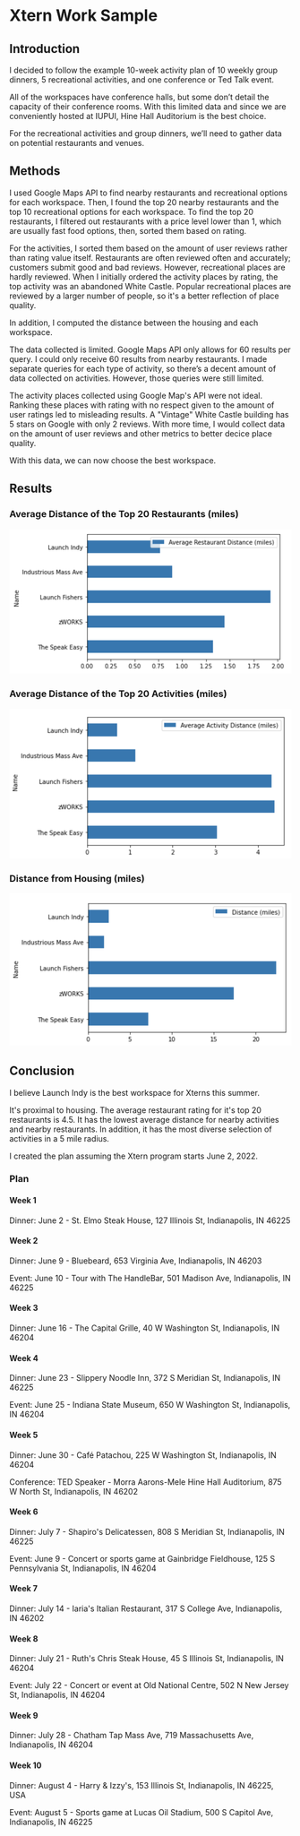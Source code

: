 # Xtern Work Sample

## Introduction

I decided to follow the example 10-week activity plan of 10 weekly group dinners, 5 recreational activities, and one conference or Ted Talk event.

All of the workspaces have conference halls, but some don’t detail the capacity of their conference rooms. With this limited data and since we are conveniently hosted at IUPUI, Hine Hall Auditorium is the best choice.

For the recreational activities and group dinners, we’ll need to gather data on potential restaurants and venues.

## Methods

I used Google Maps API to find nearby restaurants and recreational options for each workspace. Then, I found the top 20 nearby restaurants and the top 10 recreational options for each workspace. To find the top 20 restaurants, I filtered out restaurants with a price level lower than 1, which are usually fast food options, then, sorted them based on rating. 

For the activities, I sorted them based on the amount of user reviews rather than rating value itself. Restaurants are often reviewed often and accurately; customers submit good and bad reviews. However, recreational places are hardly reviewed. When I initially ordered the activity places by rating, the top activity was an abandoned White Castle. Popular recreational places are reviewed by a larger number of people, so it's a better reflection of place quality.

In addition, I computed the distance between the housing and each workspace.

The data collected is limited. Google Maps API only allows for 60 results per query. I could only receive 60 results from nearby restaurants. I made separate queries for each type of activity, so there’s a decent amount of data collected on activities. However, those queries were still limited.

The activity places collected using Google Map's API were not ideal. Ranking these places with rating with no respect given to the amount of user ratings led to misleading results. A "Vintage" White Castle building has 5 stars on Google with only 2 reviews. With more time, I would collect data on the amount of user reviews and other metrics to better decice place quality.

With this data, we can now choose the best workspace.

## Results

### Average Distance of the Top 20 Restaurants (miles)

![alt text](./AvgRestaurantDistance.png)

### Average Distance of the Top 20 Activities (miles)

![alt text](./AvgActivityDistance.png)

### Distance from Housing (miles)

![alt text](./HousingDistance.png)


## Conclusion

I believe Launch Indy is the best workspace for Xterns this summer. 

It's proximal to housing. The average restaurant rating for it's top 20 restaurants is 4.5. It has the lowest average distance for nearby activities and nearby restaurants. In addition, it has the most diverse selection of activities in a 5 mile radius.

I created the plan assuming the Xtern program starts June 2, 2022.

### Plan

#### Week 1

Dinner:
June 2 - St. Elmo Steak House, 127 Illinois St, Indianapolis, IN 46225

#### Week 2

Dinner:
June 9 - Bluebeard, 653 Virginia Ave, Indianapolis, IN 46203	

Event:
June 10 - Tour with The HandleBar, 501 Madison Ave, Indianapolis, IN 46225

#### Week 3

Dinner:
June 16 - The Capital Grille, 40 W Washington St, Indianapolis, IN 46204

#### Week 4

Dinner:
June 23 - Slippery Noodle Inn, 372 S Meridian St, Indianapolis, IN 46225	

Event:
June 25 - Indiana State Museum, 650 W Washington St, Indianapolis, IN 46204

#### Week 5

Dinner:
June 30 - Café Patachou, 225 W Washington St, Indianapolis, IN 46204

Conference:
TED Speaker - Morra Aarons-Mele
Hine Hall Auditorium, 875 W North St, Indianapolis, IN 46202

#### Week 6

Dinner:
July 7 - Shapiro's Delicatessen, 808 S Meridian St, Indianapolis, IN 46225

Event:
June 9 - Concert or sports game at Gainbridge Fieldhouse, 125 S Pennsylvania St, Indianapolis, IN 46204

#### Week 7

Dinner:
July 14 - Iaria's Italian Restaurant, 317 S College Ave, Indianapolis, IN 46202

#### Week 8

Dinner:
July 21 - Ruth's Chris Steak House, 45 S Illinois St, Indianapolis, IN 46204

Event:
July 22 - Concert or event at Old National Centre, 502 N New Jersey St, Indianapolis, IN 46204

#### Week 9

Dinner:
July 28 - Chatham Tap Mass Ave, 719 Massachusetts Ave, Indianapolis, IN 46204

#### Week 10

Dinner:
August 4 - Harry & Izzy's, 153 Illinois St, Indianapolis, IN 46225, USA	

Event:
August 5 - Sports game at Lucas Oil Stadium, 500 S Capitol Ave, Indianapolis, IN 46225
